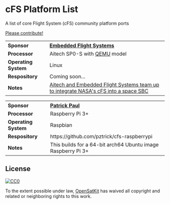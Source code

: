 # cFS Platform List

A list of core Flight System (cFS) community platform ports

[Please contribute!](contributing.md)

<table>
  <tr>
    <th align="left">Sponsor</th>
    <th align="left"><a href="https://www.efsi.com/">Embedded Flight Systems</a></th>
  </tr>
  <tr>
    <td><b>Processor</b></td>
    <td>Aitech SP0-S with <a href="https://www.qemu.org/">QEMU</a> model</td>
  </tr>
  <tr>
    <td><b>Operating System</b></td>
    <td>Linux</td>
  </tr>
  <tr>
    <td><b>Respository</b></td>
    <td>Coming soon...</td>
  </tr>
  <tr>
    <td><b>Notes</b></td>
    <td><a href="https://www.intelligent-aerospace.com/satcom/article/16543467/aitech-and-embedded-flight-systems-team-up-to-integrate-nasas-cfs-into-a-space-sbc">Aitech and Embedded Flight Systems team up to integrate NASA's cFS into a space SBC</a></td>
  </tr>
</table>

<table>
  <tr>
    <th align="left">Sponsor</th>
    <th align="left"><a href="https://github.com/pztrick">Patrick Paul</a></th>
  </tr>
  <tr>
    <td><b>Processor</b></td>
    <td>Raspberry Pi 3+</td>
  </tr>
  <tr>
    <td><b>Operating System</b></td>
    <td>Raspbian</td>
  </tr>
  <tr>
    <td><b>Respository</b></td>
    <td>https://github.com/pztrick/cfs-raspberrypi</td>
  </tr>
  <tr>
    <td><b>Notes</b></td>
    <td>This builds for a 64-bit arch64 Ubuntu image Raspberry Pi 3+</td>
  </tr>
</table>

## License

[![CC0](http://mirrors.creativecommons.org/presskit/buttons/88x31/svg/cc-zero.svg)](https://creativecommons.org/publicdomain/zero/1.0/)

To the extent possible under law, [OpenSatKit](https://github.com/OpenSatKit/OpenSatKit/wiki) has waived all copyright and related or neighboring rights to this work.
